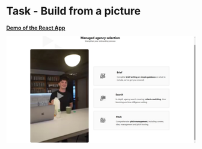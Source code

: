 # Task - Build from a picture 

[**Demo of the React App**](https://vachev-task.dimitargegov.com/)

[![Demo](https://github.com/MitkoDG/vachev-test-task/blob/main/src/next/images/screenshot.jpg "Order summary")](https://vachev-task.dimitargegov.com/)
